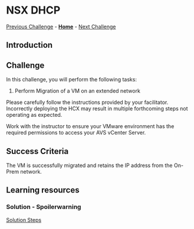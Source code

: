 # NSX DHCP
[Previous Challenge](./09-HCX-Network-Extension.md) - **[Home](../Readme.md)** - [Next Challenge](./11-NSX-Firewall.md)

## Introduction

## Challenge 

In this challenge, you will perform the following tasks:

1.	Perform Migration of a VM on an extended network

Please carefully follow the instructions provided by your facilitator. Incorrectly deploying the HCX may result in multiple forthcoming steps not operating as expected.

Work with the instructor to ensure your VMware environment has the required permissions to access your AVS vCenter Server.

## Success Criteria

The VM is successfully migrated and retains the IP address from the On-Prem network.

## Learning resources

### Solution - Spoilerwarning

[Solution Steps](../Solutionguide/11-NSX-Firewall.md)